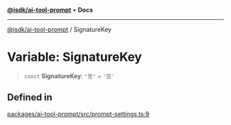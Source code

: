 [**@isdk/ai-tool-prompt**](../README.md) • **Docs**

***

[@isdk/ai-tool-prompt](../globals.md) / SignatureKey

# Variable: SignatureKey

> `const` **SignatureKey**: `"签"` = `'签'`

## Defined in

[packages/ai-tool-prompt/src/prompt-settings.ts:9](https://github.com/isdk/ai-tool-prompt.js/blob/915769d6b56683475da31584b01ecd159c158470/src/prompt-settings.ts#L9)
